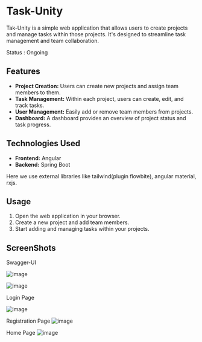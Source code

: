 # Task-Unity

Tak-Unity is a simple web application that allows users to create projects and manage tasks within those projects. It's designed to streamline task management and team collaboration.

Status : Ongoing

## Features

- **Project Creation:** Users can create new projects and assign team members to them.
- **Task Management:** Within each project, users can create, edit, and track tasks.
- **User Management:** Easily add or remove team members from projects.
- **Dashboard:** A dashboard provides an overview of project status and task progress.

## Technologies Used

- **Frontend:** Angular
- **Backend:** Spring Boot

Here we use external libraries like tailwind(plugin flowbite), angular material, rxjs.

## Usage

1. Open the web application in your browser.
2. Create a new project and add team members.
3. Start adding and managing tasks within your projects.

## ScreenShots

Swagger-UI

![image](https://github.com/Kunal-Mathur1/Task-Unity/assets/106749796/4e2e2645-5043-442c-a737-fa7b4ba9fdc9)

![image](https://github.com/Kunal-Mathur1/Task-Unity/assets/106749796/0a9d0a33-f541-4fa1-b80d-44e319a3674a)

Login Page

![image](https://github.com/Kunal-Mathur1/Task-Unity/assets/106749796/f10ffdf6-3d8f-4bc0-8c39-ea2bf6b318c2)

Registration Page
![image](https://github.com/Kunal-Mathur1/Task-Unity/assets/106749796/85b3177a-6d65-4eeb-b6f6-2fb0344a81c0)

Home Page
![image](https://github.com/Kunal-Mathur1/Task-Unity/assets/106749796/bd7310b1-b7ad-4415-beb3-464ddbda7951)
